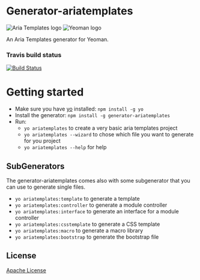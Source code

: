 # Generator-ariatemplates

![Aria Templates logo](http://ariatemplates.com/images/logo-forum.png)
![Yeoman logo](http://yeoman.io/assets/img/yeoman-logo.png)

An Aria Templates generator for Yeoman.

### Travis build status
[![Build Status](https://secure.travis-ci.org/ariatemplates/generator-ariatemplates.png?branch=master)](https://travis-ci.org/ariatemplates/generator-ariatemplate)


Getting started
===============
- Make sure you have [yo](https://github.com/yeoman/yo) installed:
    `npm install -g yo`
- Install the generator: `npm install -g generator-ariatemplates`
- Run: 
	- `yo ariatemplates` to create a very basic aria templates project
	- `yo ariatemplates --wizard` to chose which file you want to generate for you project
	- `yo ariatemplates --help` for help

## SubGenerators
The generator-ariatemplates comes also with some subgenerator that you can use to generate single files.

- `yo ariatemplates:template` to generate a template
- `yo ariatemplates:controller` to generate a module controller
- `yo ariatemplates:interface` to generate an interface for a module controller
- `yo ariatemplates:csstemplate` to generate a CSS template
- `yo ariatemplates:macro` to generate a macro library
- `yo ariatemplates:bootstrap` to generate the bootstrap file

## License
[Apache License](https://en.wikipedia.org/wiki/Apache_License)
